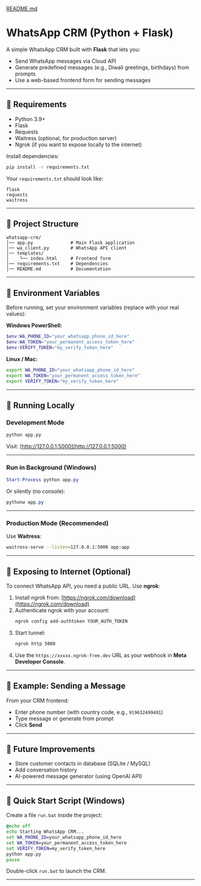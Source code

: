 [README.md](https://github.com/user-attachments/files/22626847/README.md)
# WhatsApp CRM (Python + Flask)

A simple WhatsApp CRM built with **Flask** that lets you:
- Send WhatsApp messages via Cloud API
- Generate predefined messages (e.g., Diwali greetings, birthdays) from prompts
- Use a web-based frontend form for sending messages

---

## 📌 Requirements

- Python 3.9+  
- Flask  
- Requests  
- Waitress (optional, for production server)  
- Ngrok (if you want to expose locally to the internet)

Install dependencies:

```bash
pip install -r requirements.txt
```

Your `requirements.txt` should look like:

```
flask
requests
waitress
```

---

## 📌 Project Structure

```
whatsapp-crm/
│── app.py              # Main Flask application
│── wa_client.py        # WhatsApp API client
│── templates/
│    └── index.html     # Frontend form
│── requirements.txt    # Dependencies
│── README.md           # Documentation
```

---

## 📌 Environment Variables

Before running, set your environment variables (replace with your real values):

**Windows PowerShell:**
```powershell
$env:WA_PHONE_ID="your_whatsapp_phone_id_here"
$env:WA_TOKEN="your_permanent_access_token_here"
$env:VERIFY_TOKEN="my_verify_token_here"
```

**Linux / Mac:**
```bash
export WA_PHONE_ID="your_whatsapp_phone_id_here"
export WA_TOKEN="your_permanent_access_token_here"
export VERIFY_TOKEN="my_verify_token_here"
```

---

## 📌 Running Locally

### Development Mode
```bash
python app.py
```

Visit: [http://127.0.0.1:5000](http://127.0.0.1:5000)

---

### Run in Background (Windows)
```powershell
Start-Process python app.py
```

Or silently (no console):
```powershell
pythonw app.py
```

---

### Production Mode (Recommended)
Use **Waitress**:

```bash
waitress-serve --listen=127.0.0.1:5000 app:app
```

---

## 📌 Exposing to Internet (Optional)

To connect WhatsApp API, you need a public URL. Use **ngrok**:

1. Install ngrok from: [https://ngrok.com/download](https://ngrok.com/download)  
2. Authenticate ngrok with your account:
   ```bash
   ngrok config add-authtoken YOUR_AUTH_TOKEN
   ```
3. Start tunnel:
   ```bash
   ngrok http 5000
   ```
4. Use the `https://xxxxx.ngrok-free.dev` URL as your webhook in **Meta Developer Console**.

---

## 📌 Example: Sending a Message

From your CRM frontend:
- Enter phone number (with country code, e.g., `919632499491`)
- Type message or generate from prompt
- Click **Send**

---

## 📌 Future Improvements
- Store customer contacts in database (SQLite / MySQL)
- Add conversation history
- AI-powered message generator (using OpenAI API)

---

## 📌 Quick Start Script (Windows)

Create a file `run.bat` inside the project:

```bat
@echo off
echo Starting WhatsApp CRM...
set WA_PHONE_ID=your_whatsapp_phone_id_here
set WA_TOKEN=your_permanent_access_token_here
set VERIFY_TOKEN=my_verify_token_here
python app.py
pause
```

Double-click `run.bat` to launch the CRM.

---
